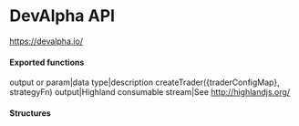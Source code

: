 # DevAlpha API
https://devalpha.io/

#### Exported functions
output or param|data type|description
createTrader({traderConfigMap}, strategyFn)
output|Highland consumable stream|See http://highlandjs.org/

#### Structures
